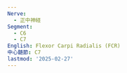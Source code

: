 ```yaml
---
Nerve:
  - 正中神経
Segment:
  - C6
  - C7
English: Flexor Carpi Radialis (FCR)
中心髄節: C7
lastmod: '2025-02-27'
---
```



